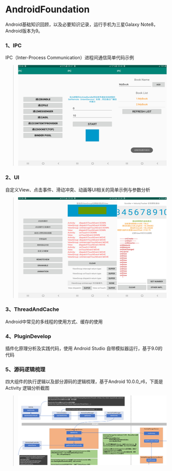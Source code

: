 # AndroidFoundation
Android基础知识回顾，以及必要知识记录，运行手机为三星Galaxy Note8，Android版本为9。
### 1、IPC
IPC（Inter-Process Communication）进程间通信简单代码示例
> <img src="/0-Picture/IPC.jpg" alt="部分截图" width="500" height="313" align="center" />

### 2、UI
自定义View、点击事件、滑动冲突、动画等UI相关的简单示例与参数分析
> <img src="/0-Picture/UI.jpg" alt="部分截图" width="500" height="313" align="center" />

### 3、ThreadAndCache
Android中常见的多线程的使用方式、缓存的使用

### 4、PluginDevelop
插件化原理分析及实践代码，使用 Android Studio 自带模拟器运行，基于9.0的代码

### 5、源码逻辑梳理
四大组件的执行逻辑以及部分源码的逻辑梳理，基于Android 10.0.0_r6，下面是 Activity 逻辑分析截图
> ![UI](/0-Picture/Activity.png "Activity逻辑梳理截图")
